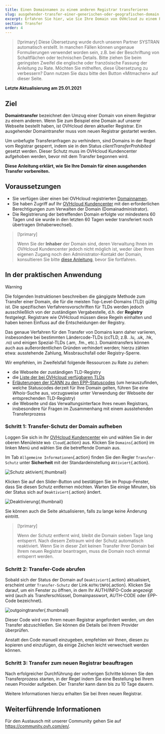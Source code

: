 ```yaml
---
title: Einen Domainnamen zu einem anderen Registrar transferieren
slug: ausgehender-transfer-einer-generischen-oder-geografischen-domain
excerpt: Erfahren Sie hier, wie Sie Ihre Domain von OVHcloud zu einem Provider Ihrer Wahl transferieren
section: Transfer
order: 4
---
```


> [!primary]
> Diese Übersetzung wurde durch unseren Partner SYSTRAN automatisch erstellt. In manchen Fällen können ungenaue Formulierungen verwendet worden sein, z.B. bei der Beschriftung von Schaltflächen oder technischen Details. Bitte ziehen Sie beim geringsten Zweifel die englische oder französische Fassung der Anleitung zu Rate. Möchten Sie mithelfen, diese Übersetzung zu verbessern? Dann nutzen Sie dazu bitte den Button «Mitmachen» auf dieser Seite.
>

**Letzte Aktualisierung am 25.01.2021**

## Ziel

**Domaintransfer** bezeichnet den Umzug einer Domain von einem Registrar zu einem anderen. Wenn Sie zum Beispiel eine Domain auf unserer Webseite bestellt haben, ist OVHcloud deren aktueller Registrar. Ein ausgehender Domaintransfer muss vom neuen Registrar gestartet werden.

Um unbefugte Transferanfragen zu verhindern, sind Domains in der Regel vom Registrar gesperrt, indem sie in den Status *clientTransferProhibited* gesetzt werden. Dieser Schutz muss im OVHcloud Kundencenter aufgehoben werden, bevor mit dem Transfer begonnen wird.

**Diese Anleitung erklärt, wie Sie Ihre Domain für einen ausgehenden Transfer vorbereiten.**

## Voraussetzungen

- Sie verfügen über einen bei OVHcloud registrierten [Domainnamen](https://www.ovh.de/domains/).
- Sie haben Zugriff auf Ihr [OVHcloud Kundencenter](https://www.ovh.com/auth/?action=gotomanager&from=https://www.ovh.de/&ovhSubsidiary=de) mit den erforderlichen Berechtigungen zum Verwalten der Domain (Domainadministrator).
- Die Registrierung der betreffenden Domain erfolgte vor mindestens 60 Tagen und sie wurde in den letzten 60 Tagen weder transferiert noch übertragen (Inhaberwechsel).

> [!primary]
>
> Wenn Sie der **Inhaber** der Domain sind, deren Verwaltung Ihnen im OVHcloud Kundencenter jedoch nicht möglich ist, weder über Ihren eigenen Zugang noch den Administrator-Kontakt der Domain, konsultieren Sie bitte [diese Anleitung](../../customer/verwaltung-der-kontakte/#sonderfall-bei-domaininhabern), bevor Sie fortfahren.
>

## In der praktischen Anwendung

> [!warning]
>
> Die folgenden Instruktionen beschreiben die gängigste Methode zum Transfer einer Domain, die für die meisten Top-Level-Domains (TLD) gültig ist. Die spezifischen Verfahrensvorschriften für TLDs werden jedoch ausschließlich von der zuständigen Vergabestelle, d.h. der **Registry** festgelegt. Registrare wie OVHcloud müssen diese Regeln einhalten und haben keinen Einfluss auf die Entscheidungen der Registry.
>
> Das genaue Verfahren für den Transfer von Domains kann daher variieren, insbesondere bei bestimmten Ländercode-TLDs (ccTLD, z.B. .lu, .uk, .hk, .ro) und einigen Spezial-TLDs (.am, .fm., etc.). Domaintransfers können auch aus außerordentlichen Gründen verhindert werden; hierzu zählen etwa: ausstehende Zahlung, Missbrauchsfall oder Registry-Sperre.
>
> Wir empfehlen, im Zweifelsfall folgende Ressourcen zu Rate zu ziehen:
>
> - die Webseite der zuständigen TLD-Registry
> - die [Liste der bei OVHcloud verfügbaren TLDs](https://www.ovh.de/domains/preise/)
> - [Erläuterungen der ICANN zu den EPP-Statuscodes](https://www.icann.org/resources/pages/epp-status-codes-2014-06-16-en) (um herauszufinden, welche Statuscodes derzeit für Ihre Domain gelten, führen Sie eine *Whois*-Suche aus, vorzugsweise unter Verwendung der Webseite der entsprechenden TLD-Registry)
> - die Webseite und das Verwaltungsinterface Ihres neuen Registrars, insbesondere für Fragen im Zusammenhang mit einem ausstehenden Transferprozess
>

### Schritt 1: Transfer-Schutz der Domain aufheben

Loggen Sie sich in Ihr [OVHcloud Kundencenter](https://www.ovh.com/auth/?action=gotomanager&from=https://www.ovh.de/&ovhSubsidiary=de) ein und wählen Sie in der oberen Menüleiste `Web Cloud`{.action} aus. Klicken Sie `Domains`{.action} im linken Menü und wählen Sie die betreffende Domain aus.

Im Tab `Allgemeine Informationen`{.action} finden Sie den Regler `Transfer-Schutz` unter **Sicherheit** mit der Standardeinstellung `Aktiviert`{.action}.

![Schutz aktiviert](images/outgoing-transfer-step1.png){.thumbnail}

Klicken Sie auf den Slider-Button und bestätigen Sie im Popup-Fenster, dass Sie diesen Schutz entfernen möchten. Warten Sie einige Minuten, bis der Status sich auf `Deaktiviert`{.action} ändert.

![Deaktivierung](images/outgoing-transfer-step2.png){.thumbnail}

Sie können auch die Seite aktualisieren, falls zu lange keine Änderung eintritt.

> [!primary]
>
> Wenn der Schutz entfernt wird, bleibt die Domain sieben Tage lang entsperrt. Nach diesem Zeitraum wird der Schutz automatisch reaktiviert. Wenn Sie in dieser Zeit keinen Transfer Ihrer Domain bei Ihrem neuen Registrar beantragen, muss die Domain noch einmal entsperrt werden.
>

### Schritt 2: Transfer-Code abrufen

Sobald sich der Status der Domain auf `Deaktiviert`{.action} aktualisiert, erscheint unter `Transfer-Schutz` der Link `AUTH/INFO`{.action}. Klicken Sie darauf, um ein Fenster zu öffnen, in dem Ihr AUTH/INFO-Code angezeigt wird (auch als Transferschlüssel, Domainpasswort, AUTH-CODE oder EPP-Code bezeichnet).

![outgoingtransfer](images/outgoing-transfer-step3.png){.thumbnail}

Dieser Code wird von Ihrem neuen Registrar angefordert werden, um den Transfer abzuschließen. Sie können die Details bei Ihrem Provider überprüfen.

Anstatt den Code manuell einzugeben, empfehlen wir Ihnen, diesen zu kopieren und einzufügen, da einige Zeichen leicht verwechselt werden können.

### Schritt 3: Transfer zum neuen Registrar beauftragen

Nach erfolgreicher Durchführung der vorherigen Schritte können Sie den Transferprozess starten, in der Regel indem Sie eine Bestellung bei Ihrem neuen Provider aufgeben. Der Transfer kann dann bis zu 10 Tage dauern. 

Weitere Informationen hierzu erhalten Sie bei Ihren neuen Registrar.

## Weiterführende Informationen


Für den Austausch mit unserer Community gehen Sie auf <https://community.ovh.com/en/>.